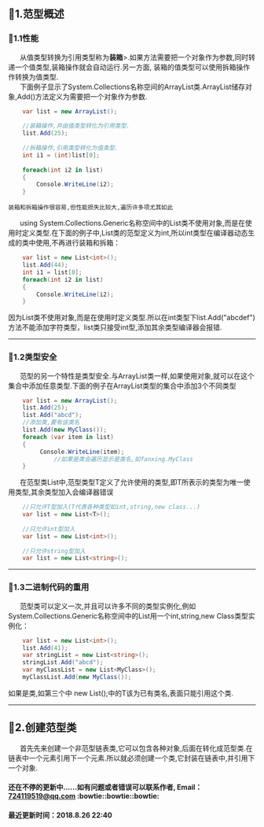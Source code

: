 ## :file_folder:1.范型概述
### :blue_book:1.1性能
&nbsp;&nbsp;&nbsp;&nbsp;&nbsp;&nbsp;从值类型转换为引用类型称为**装箱**>.如果方法需要把一个对象作为参数,同时转递一个值类型,装箱操作就会自动运行.另一方面,
装箱的值类型可以使用拆箱操作作转换为值类型.<br>
&nbsp;&nbsp;&nbsp;&nbsp;&nbsp;&nbsp;下面例子显示了System.Collections名称空间的ArrayList类.ArrayList储存对象,Add()方法定义为需要把一个对象作为参数.

```C#
	var list = new ArrayList();
	
	//装箱操作,并由值类型转化为引用类型.	
	list.Add(25);
	
	//拆箱操作,引用类型转化为值类型.
	int i1 = (int)list[0];
	
	foreach(int i2 in list)
	{
	    Console.WriteLine(i2);
	}
```
	装箱和拆箱操作很容易,但性能损失比较大,遍历许多项尤其如此
&nbsp;&nbsp;&nbsp;&nbsp;&nbsp;&nbsp;using System.Collections.Generic名称空间中的List<T>类不使用对象,而是在使用时定义类型.在下面的例子中,List<T>类的范型定义为int,所以int类型在编译器动态生成的类中使用,不再进行装箱和拆箱：

```C#
	var list = new List<int>();
	list.Add(44);
	int i1 = list[0];
	foreach(int i2 in list)
	{
	    Console.WriteLine(i2);
	}
```
因为List<T>类不使用对象,而是在使用时定义类型.所以在int类型下list.Add("abcdef")方法不能添加字符类型，list类只接受int型,添加其余类型编译器会报错.
*********
	
### :blue_book:1.2类型安全
&nbsp;&nbsp;&nbsp;&nbsp;&nbsp;&nbsp;范型的另一个特性是类型安全.与ArrayList类一样,如果使用对象,就可以在这个集合中添加任意类型.下面的例子在ArrayList类型的集合中添加3个不同类型

```C#
	var list = new ArrayList();
	list.Add(25);
	list.Add("abcd");
	//添加类,要有该类名
	list.Add(new MyClass());
	foreach (var item in list)
	{
	     Console.WriteLine(item);
             //如果是类会遍历显示是类名,如fanxing.MyClass
	}
```
&nbsp;&nbsp;&nbsp;&nbsp;&nbsp;&nbsp;在范型类List<T>中,范型类型T定义了允许使用的类型,即T所表示的类型为唯一使用类型,其余类型加入会编译器错误

```C#
	//只允许T型加入(T代表各种类型如int,string,new class...)
	var list = new List<T>();
	
	//只允许int型加入
	var list = new List<int>();
	
	//只允许string型加入
	var list = new List<string>();
```
*****
### :blue_book:1.3二进制代码的重用
&nbsp;&nbsp;&nbsp;&nbsp;&nbsp;&nbsp;范型类可以定义一次,并且可以许多不同的类型实例化,例如System.Collections.Generic名称空间中的List<T>用一个int,string,new Class类型实例化：

```C#
	var list = new List<int>();
	list.Add(41);
	var stringList = new List<string>();
	stringList.Add("abcd");
	var myClassList = new List<MyClass>();
	myClassList.Add(new MyClass());
```
如果是类,如第三个中 new List<MyClass>();<T>中的T该为已有类名,表面只能引用这个类.
***
## :file_folder:2.创建范型类
&nbsp;&nbsp;&nbsp;&nbsp;&nbsp;&nbsp;首先先来创建一个非范型链表类,它可以包含各种对象,后面在转化成范型类.在链表中一个元素引用下一个元素.所以就必须创建一个类,它封装在链表中,并引用下一个对象.
#### 还在不停的更新中......如有问题或者错误可以联系作者, Email：724119519@qq.com :bowtie::bowtie::bowtie: ####
#### 最近更新时间：2018.8.26 22:40 ####
